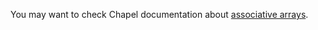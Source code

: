 You may want to check Chapel documentation about [associative arrays](https://chapel-lang.org/docs/primers/associative.html?highlight=associative%20domain).
